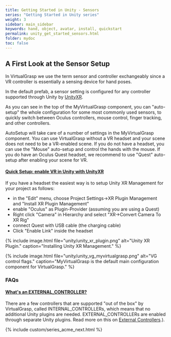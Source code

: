 ```yaml
---
title: Getting Started in Unity - Sensors
series: "Getting Started in Unity series"
weight: 3
sidebar: main_sidebar
keywords: hand, object, avatar, install, quickstart
permalink: unity_get_started_sensors.html
folder: mydoc
toc: false
---
```


## A First Look at the Sensor Setup

In VirtualGrasp we use the term <a data-toggle="tooltip" data-original-title="{{site.data.glossary.Sensor}}">sensor</a> and <a data-toggle="tooltip" data-original-title="{{site.data.glossary.Controller}}">controller</a> exchangeably since a VR controller is essentially a sensing device for hand poses. 

In the default prefab, a sensor setting is configured for any <a data-toggle="tooltip" data-original-title="{{site.data.glossary.Controller}}">controller</a> supported through Unity by [UnityXR](https://docs.unity3d.com/Manual/XR.html).

As you can see in the top of the MyVirtualGrasp component, you can "auto-setup" the whole configuration for some most commonly used sensors, to quickly switch between Oculus controllers, mouse control, finger tracking, and other controllers.

AutoSetup will take care of a number of settings in the MyVirtualGrasp component. You can use VirtualGrasp without a VR headset and your scene does not need to be a VR-enabled scene. If you do not have a headset, you can use the "Mouse" auto-setup and control the hands with the mouse. If you do have an Oculus Quest headset, we recommend to use "Quest" auto-setup after enabling your scene for VR. 

<div class="panel-group" id="accordion1">
    <div class="panel panel-default">
        <div class="panel-heading">
            <h4 class="panel-title">
                <a class="noCrossRef accordion-toggle" data-toggle="collapse" data-parent="#accordion1" href="#collapseOne1">Quick Setup: enable VR in Unity with UnityXR</a>
            </h4>
        </div>
        <div id="collapseOne1" class="panel-collapse collapse noCrossRef">
            <div class="panel-body">
                If you have a headset the easiest way is to setup Unity XR Management for your project as follows:
                <ul>
                <li> in the "Edit" menu, choose Project Settings→XR Plugin Management and "Install XR Plugin Management"</li>
                <li> enable "Oculus" as Plugin-Provider (assuming you are using a Quest)</li>
                <li> Right click "Camera" in Hierarchy and select "XR→Convert Camera To XR Rig"</li>
                <li> connect Quest with USB cable (the charging cable)</li>
                <li> Click "Enable Link" inside the headset</li>
                </ul>
                {% include image.html file="unity/unity_xr_plugin.png" alt="Unity XR Plugin." caption="Installing Unity XR Management." %}
            </div>
        </div>
    </div>
</div>

{% include image.html file="unity/unity_vg_myvirtualgrasp.png" alt="VG control flags." caption="MyVirtualGrasp is the default main configuration component for VirtualGrasp." %}


### FAQs

<div class="panel-group" id="accordion">
    <div class="panel panel-default">
        <div class="panel-heading">
            <h4 class="panel-title">
                <a class="noCrossRef accordion-toggle" data-toggle="collapse" data-parent="#accordion" href="#collapseOne">What's an EXTERNAL_CONTROLLER?</a>
            </h4>
        </div>
        <div id="collapseOne" class="panel-collapse collapse noCrossRef">
            <div class="panel-body">
                There are a few controllers that are supported "out of the box" by VirtualGrasp, called INTERNAL_CONTROLLERs, which means that no additional Unity plugins are needed. EXTERNAL_CONTROLLERs are enabled through separate Unity plugins. Read more on this on <a href="controllers.html">External Controllers</a>.).
            </div>
        </div>
    </div>
    <!--
    <div class="panel panel-default">
        <div class="panel-heading">
            <h4 class="panel-title">
                <a class="noCrossRef accordion-toggle" data-toggle="collapse" data-parent="#accordion" href="#collapseTwo">What kind of sensor would I choose for the Oculus Quest that I have? One of the Oculus Touch options? Or perhaps external controller? </a>
            </h4>
        </div>
        <div id="collapseTwo" class="panel-collapse collapse noCrossRef">
            <div class="panel-body">
                You can have to use the EXTERNAL_CONTROLLER setting and "UnityXR". You may also want to check out [Building for Quest](mydoc_external_controllers.html).
            </div>
        </div>
    </div>
    -->
</div>


{% include custom/series_acme_next.html %}